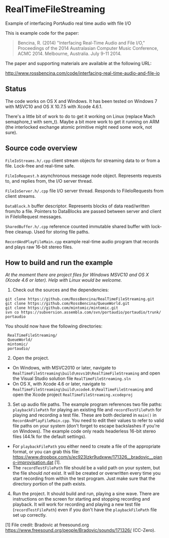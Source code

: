 RealTimeFileStreaming
=====================

Example of interfacing PortAudio real time audio with file I/O

This is example code for the paper:

> Bencina, R. (2014) "Interfacing Real-Time Audio and File I/O," Proceedings of the 2014 Australasian Computer Music Conference, ACMC 2014. Melbourne, Australia. July 9-11 2014.

The paper and supporting materials are available at the following URL:

 http://www.rossbencina.com/code/interfacing-real-time-audio-and-file-io

Status
------

The code works on OS X and Windows. It has been tested on Windows 7 with MSVC10 and OS X 10.7.5 with Xcode 4.6.1.

There's a little bit of work to do to get it working on Linux (replace Mach semaphore_t with sem_t). Maybe a bit more work to get it running on ARM (the interlocked exchange atomic primitive might need some work, not sure).


Source code overview
--------------------

`FileIoStreams.h/.cpp` client stream objects for streaming data to or from a file. Lock-free and real-time safe.

`FileIoRequest.h` asynchronous message node object. Represents requests to, and replies from, the I/O server thread.

`FileIoServer.h/.cpp` file I/O server thread. Responds to FileIoRequests from client streams.

`DataBlock.h` buffer descriptor. Represents blocks of data read/written from/to a file. Pointers to DataBlocks are passed between server and client in FileIoRequest messages.

`SharedBuffer.h/.cpp` reference counted immutable shared buffer with lock-free cleanup. Used for storing file paths. 

`RecordAndPlayFileMain.cpp` example real-time audio program that records and plays raw 16-bit stereo files.



How to build and run the example
--------------------------------

*At the moment there are project files for Windows MSVC10 and OS X (Xcode 4.6 or later). Help with Linux would be welcome.*

1. Check out the sources and the dependencies:

 ```
 git clone https://github.com/RossBencina/RealTimeFileStreaming.git
 git clone https://github.com/RossBencina/QueueWorld.git
 git clone https://github.com/mintomic/mintomic.git
 svn co https://subversion.assembla.com/svn/portaudio/portaudio/trunk/ portaudio
 ```

 You should now have the following directories:

 ```
  RealTimeFileStreaming/
  QueueWorld/
  mintomic/
  portaudio/
 ```


2. Open the project.
 - On Windows, with MSVC2010 or later, navigate to `RealTimeFileStreaming\build\msvs10\RealTimeFileStreaming` and open the Visual Studio solution file `RealTimeFileStreaming.sln`
 - On OS X, with Xcode 4.6 or later, navigate to `RealTimeFileStreaming\build\xcode4.6\RealTimeFileStreaming` and open the Xcode project `RealTimeFileStreaming.xcodeproj`


3. Set up audio file paths. The example program references two file paths: `playbackFilePath` for playing an existing file and `recordTestFilePath` for playing and recording a test file. These are both declared in `main()` in `RecordAndPlayFileMain.cpp`. You need to edit their values to refer to valid file paths on your system (don't forget to escape backslashes if you're on Windows). The example code only reads headerless 16-bit stereo files (44.1k for the default settings).
 - For `playbackFilePath` you either need to create a file of the appropriate format, or you can grab this file: https://www.dropbox.com/s/ec923lzkr9udxww/171326__bradovic__piano-improvisation.dat [1].
 - The `recordTestFilePath` file should be a valid path on your system, but the file should *not* exist. It will be created or overwritten every time you start recording from within the test program. Just make sure that the directory portion of the path exists.


4. Run the project. It should build and run, playing a sine wave. There are instructions on the screen for starting and stopping recording and playback. It will work for recording and playing a new test file (`recordTestFilePath`) even if you don't have the `playbackFilePath` file set up correctly.


[1] File credit: Bradovic at freesound.org https://www.freesound.org/people/Bradovic/sounds/171326/ (CC-Zero).
